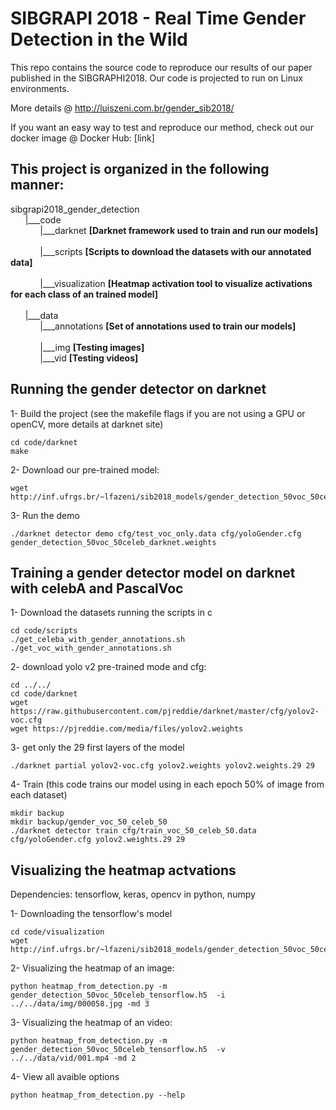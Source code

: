 # SIBGRAPI 2018 -  Real Time Gender Detection in the Wild #
This repo contains the source code to reproduce our results of our paper published in the SIBGRAPHI2018. Our code is projected to run on Linux environments.

More details @  http://luiszeni.com.br/gender_sib2018/

If you want an easy way to test and reproduce our method, check out our docker image @  Docker Hub: [link]

## This project is organized in the following manner:
sibgrapi2018_gender_detection<br>
&nbsp;&nbsp;&nbsp;&nbsp;&nbsp;&nbsp;|___code<br>
&nbsp;&nbsp;&nbsp;&nbsp;&nbsp;&nbsp;&nbsp;&nbsp;&nbsp;&nbsp;&nbsp;&nbsp;|___darknet 
			**[Darknet framework used to train and run our models]**<br>			
&nbsp;&nbsp;&nbsp;&nbsp;&nbsp;&nbsp;&nbsp;&nbsp;&nbsp;&nbsp;&nbsp;&nbsp;|___scripts 
			**[Scripts to download the datasets with our annotated data]**<br>		
&nbsp;&nbsp;&nbsp;&nbsp;&nbsp;&nbsp;&nbsp;&nbsp;&nbsp;&nbsp;&nbsp;&nbsp;|___visualization 
			 **[Heatmap activation tool to visualize activations for each class of an trained model]**<br>	 
&nbsp;&nbsp;&nbsp;&nbsp;&nbsp;&nbsp;|___data<br>
&nbsp;&nbsp;&nbsp;&nbsp;&nbsp;&nbsp;&nbsp;&nbsp;&nbsp;&nbsp;&nbsp;&nbsp;|___annotations 
			**[Set of annotations used to train our models]**<br>		
&nbsp;&nbsp;&nbsp;&nbsp;&nbsp;&nbsp;&nbsp;&nbsp;&nbsp;&nbsp;&nbsp;&nbsp;|___img 
			**[Testing images]**<br>
&nbsp;&nbsp;&nbsp;&nbsp;&nbsp;&nbsp;&nbsp;&nbsp;&nbsp;&nbsp;&nbsp;&nbsp;|___vid 
			**[Testing videos]**<br>

## Running the gender detector on darknet
	
1- Build the project (see the makefile flags if you are not using a GPU or openCV, more details at darknet site)
```
cd code/darknet
make
```
2- Download our pre-trained model:
```
wget http://inf.ufrgs.br/~lfazeni/sib2018_models/gender_detection_50voc_50celeb_darknet.weights
```
3- Run the demo
```
./darknet detector demo cfg/test_voc_only.data cfg/yoloGender.cfg gender_detection_50voc_50celeb_darknet.weights
```
## Training a gender detector model on darknet with celebA and PascalVoc
1- Download the datasets running the scripts in c
```
cd code/scripts
./get_celeba_with_gender_annotations.sh
./get_voc_with_gender_annotations.sh
```
2- download yolo v2 pre-trained mode and cfg:
```
cd ../../
cd code/darknet
wget https://raw.githubusercontent.com/pjreddie/darknet/master/cfg/yolov2-voc.cfg
wget https://pjreddie.com/media/files/yolov2.weights
```
3- get only the 29 first layers of the model
```
./darknet partial yolov2-voc.cfg yolov2.weights yolov2.weights.29 29
```
4- Train (this code trains our model using in each epoch 50% of image from each dataset)
```
mkdir backup
mkdir backup/gender_voc_50_celeb_50
./darknet detector train cfg/train_voc_50_celeb_50.data cfg/yoloGender.cfg yolov2.weights.29 29
```

## Visualizing the heatmap actvations
Dependencies:  tensorflow, keras, opencv in python, numpy

1- Downloading the tensorflow's model 
```
cd code/visualization
wget http://inf.ufrgs.br/~lfazeni/sib2018_models/gender_detection_50voc_50celeb_darknet.weights
```
2- Visualizing the heatmap of an image:
```
python heatmap_from_detection.py -m gender_detection_50voc_50celeb_tensorflow.h5  -i ../../data/img/000058.jpg -md 3
```
3- Visualizing the heatmap of an video:
```
python heatmap_from_detection.py -m gender_detection_50voc_50celeb_tensorflow.h5  -v ../../data/vid/001.mp4 -md 2
```
4- View all avaible options
```
python heatmap_from_detection.py --help
```

